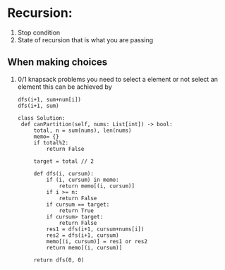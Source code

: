 # Recursion:

1. Stop condition
2. State of recursion that is what you are passing

## When making choices
1. 0/1 knapsack problems you need to select a element or not select an element
   this can be achieved by
   ```
   dfs(i+1, sum+num[i])
   dfs(i+1, sum)
    ```

   ```
   class Solution:
    def canPartition(self, nums: List[int]) -> bool:
        total, n = sum(nums), len(nums)
        memo= {}
        if total%2:
            return False

        target = total // 2

        def dfs(i, cursum):
            if (i, cursum) in memo:
                return memo[(i, cursum)]
            if i >= n:
                return False
            if cursum == target:
                return True
            if cursum> target:
                return False
            res1 = dfs(i+1, cursum+nums[i]) 
            res2 = dfs(i+1, cursum)
            memo[(i, cursum)] = res1 or res2
            return memo[(i, cursum)]
        
        return dfs(0, 0)

   ```
